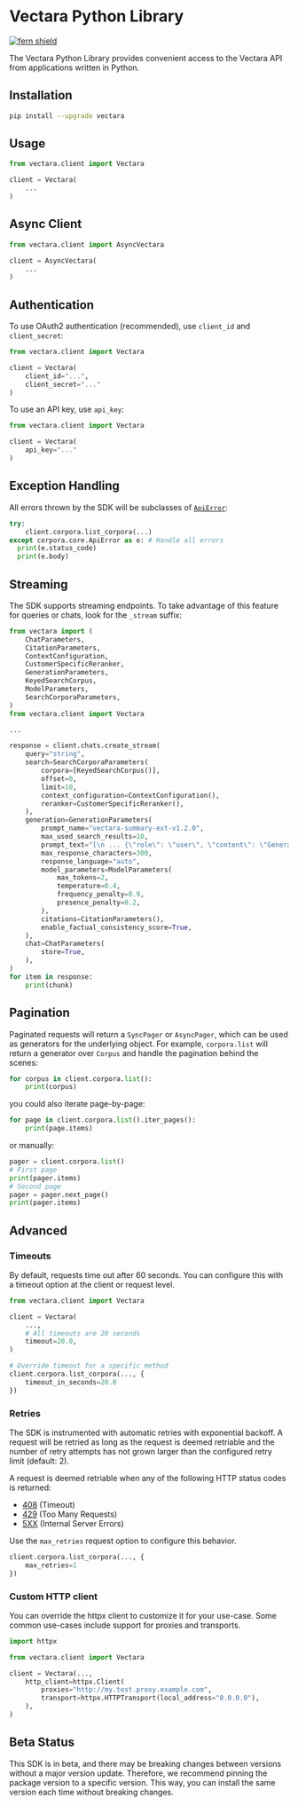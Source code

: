 # Vectara Python Library

[![fern shield](https://img.shields.io/badge/%F0%9F%8C%BF-SDK%20generated%20by%20Fern-brightgreen)](https://github.com/fern-api/fern)

The Vectara Python Library provides convenient access to the Vectara API from applications written in Python.

## Installation

```sh
pip install --upgrade vectara
```

## Usage

```python
from vectara.client import Vectara

client = Vectara(
    ...
)
```

## Async Client

```python
from vectara.client import AsyncVectara

client = AsyncVectara(
    ...
)
```

## Authentication

To use OAuth2 authentication (recommended), use `client_id` and `client_secret`:

```python
from vectara.client import Vectara

client = Vectara(
    client_id="...",
    client_secret="..."
)
```

To use an API key, use `api_key`:

```python
from vectara.client import Vectara

client = Vectara(
    api_key="..."
)
```

## Exception Handling
All errors thrown by the SDK will be subclasses of [`ApiError`](./src/vectara/core/api_error.py):

```python
try:
    client.corpora.list_corpora(...)
except corpora.core.ApiError as e: # Handle all errors
  print(e.status_code)
  print(e.body)
```

## Streaming
The SDK supports streaming endpoints. To take advantage of this feature for queries or chats, look for the `_stream` suffix:

```python
from vectara import (
    ChatParameters,
    CitationParameters,
    ContextConfiguration,
    CustomerSpecificReranker,
    GenerationParameters,
    KeyedSearchCorpus,
    ModelParameters,
    SearchCorporaParameters,
)
from vectara.client import Vectara

...

response = client.chats.create_stream(
    query="string",
    search=SearchCorporaParameters(
        corpora=[KeyedSearchCorpus()],
        offset=0,
        limit=10,
        context_configuration=ContextConfiguration(),
        reranker=CustomerSpecificReranker(),
    ),
    generation=GenerationParameters(
        prompt_name="vectara-summary-ext-v1.2.0",
        max_used_search_results=10,
        prompt_text="[\n ... {\"role\": \"user\", \"content\": \"Generate a summary for the query '\''${vectaraQuery}'\'' based on the above results.\"} ... \n] \n",
        max_response_characters=300,
        response_language="auto",
        model_parameters=ModelParameters(
            max_tokens=2,
            temperature=0.4,
            frequency_penalty=0.9,
            presence_penalty=0.2,
        ),
        citations=CitationParameters(),
        enable_factual_consistency_score=True,
    ),
    chat=ChatParameters(
        store=True,
    ),
)
for item in response:
    print(chunk)
```

## Pagination

Paginated requests will return a `SyncPager` or `AsyncPager`, which can be used as generators for the underlying object. For example, `corpora.list` will return a generator over `Corpus` and handle the pagination behind the scenes:

```python
for corpus in client.corpora.list():
    print(corpus)
```

you could also iterate page-by-page:

```python
for page in client.corpora.list().iter_pages():
    print(page.items)
```

or manually: 

```python
pager = client.corpora.list()
# First page
print(pager.items)
# Second page
pager = pager.next_page()
print(pager.items)
```

## Advanced 

### Timeouts

By default, requests time out after 60 seconds. You can configure this with a
timeout option at the client or request level.

```python
from vectara.client import Vectara

client = Vectara(
    ...,
    # All timeouts are 20 seconds
    timeout=20.0,
)

# Override timeout for a specific method
client.corpora.list_corpora(..., {
    timeout_in_seconds=20.0
})
```

### Retries

The SDK is instrumented with automatic retries with exponential backoff. A request will be
retried as long as the request is deemed retriable and the number of retry attempts has not grown larger
than the configured retry limit (default: 2).

A request is deemed retriable when any of the following HTTP status codes is returned:

- [408](https://developer.mozilla.org/en-US/docs/Web/HTTP/Status/408) (Timeout)
- [429](https://developer.mozilla.org/en-US/docs/Web/HTTP/Status/429) (Too Many Requests)
- [5XX](https://developer.mozilla.org/en-US/docs/Web/HTTP/Status/500) (Internal Server Errors)

Use the `max_retries` request option to configure this behavior.

```python
client.corpora.list_corpora(..., {
    max_retries=1
})
```

### Custom HTTP client

You can override the httpx client to customize it for your use-case. Some common use-cases
include support for proxies and transports.

```python
import httpx

from vectara.client import Vectara

client = Vectara(...,
    http_client=httpx.Client(
        proxies="http://my.test.proxy.example.com",
        transport=httpx.HTTPTransport(local_address="0.0.0.0"),
    ),
)
```

## Beta Status

This SDK is in beta, and there may be breaking changes between versions without a major 
version update. Therefore, we recommend pinning the package version to a specific version. 
This way, you can install the same version each time without breaking changes.